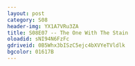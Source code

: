 ```yaml
---
layout: post 
category: S08 
header-img: YX1A7VRu3ZA 
title: S08E07 -- The One With The Stain 
oloadid: sNI94N6FzFc 
gdriveid: 0B5Whx3bISzC5ejc4bXVYeTVldlk
bgcolor: 01617B 
--- 
```

<!--more--> 
